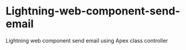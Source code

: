 # Lightning-web-component-send-email
Lightning web component send email using Apex class controller
